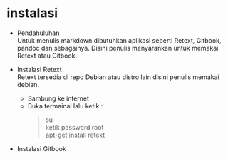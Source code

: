 # instalasi

* Pendahuluhan <br>
Untuk menulis markdown dibutuhkan aplikasi seperti Retext, Gitbook, pandoc dan sebagainya. Disini penulis menyarankan untuk memakai Retext atau Gitbook. <br>
* Instalasi Retext <br>
Retext tersedia di repo Debian atau distro lain disini penulis memakai debian. <br> 
  - Sambung ke internet <br>
  - Buka termainal lalu ketik : <br>
    >su <br> 
    ketik password root<br>
    apt-get install retext<br>

* Instalasi Gitbook


  






